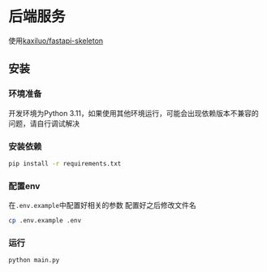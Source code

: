 # 后端服务
使用[kaxiluo/fastapi-skeleton](https://github.com/kaxiluo/fastapi-skeleton)

## 安装
### 环境准备
开发环境为Python 3.11，如果使用其他环境运行，可能会出现依赖版本不兼容的问题，请自行调试解决

### 安装依赖
```bash
pip install -r requirements.txt
```

### 配置env
在`.env.example`中配置好相关的参数
配置好之后修改文件名
```bash
cp .env.example .env
```

### 运行
```bash
python main.py
```